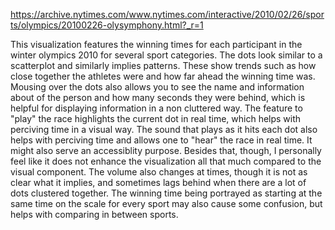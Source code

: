 https://archive.nytimes.com/www.nytimes.com/interactive/2010/02/26/sports/olympics/20100226-olysymphony.html?_r=1

This visualization features the winning times for each participant in the winter olympics 2010 for several sport categories. The dots look similar to a scatterplot and similarly implies patterns. These show trends such as how close together the athletes were and how far ahead the winning time was. Mousing over the dots also allows you to see the name and information about of the person and how many seconds they were behind, which is helpful for displaying information in a non cluttered way. The feature to "play" the race highlights the current dot in real time, which helps with perciving time in a visual way. The sound that plays as it hits each dot also helps with perciving time and allows one to "hear" the race in real time. It might also serve an accessiblity purpose. Besides that, though, I personally feel like it does not enhance the visualization all that much compared to the visual component. The volume also changes at times, though it is not as clear what it implies, and sometimes lags behind when there are a lot of dots clustered together. The winning time being portrayed as starting at the same time on the scale for every sport may also cause some confusion, but helps with comparing in between sports. 